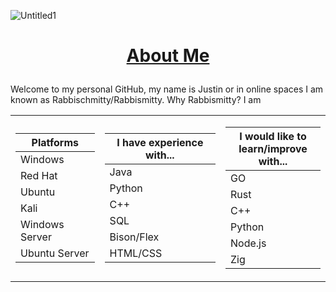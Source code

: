 ![Untitled1](https://github.com/user-attachments/assets/aee59176-012f-435f-a071-1468e62c34cd)
## <p></p>

# <p align="center"><ins>About Me</ins></p>
Welcome to my personal GitHub, my name is Justin or in online spaces I am known as Rabbischmitty/Rabbismitty. Why Rabbismitty? I am 

<div align="center">
  <table>
    <tr>
    <td>
        
  | Platforms |
  | ------- |
  | Windows |
  | Red Hat |
  | Ubuntu |
  | Kali |
  | Windows Server |
  | Ubuntu Server |
    
  </td>
  <td>
    
  | I have experience with... |
  | ------- |
  | Java |
  | Python |
  | C++ |
  | SQL |
  | Bison/Flex |
  | HTML/CSS |

  </td>
  <td width="33%" style="border:0px solid; width:33.33%">
    
  | I would like to learn/improve with... |
  | ------- |
  | GO |
  | Rust |
  | C++ |
  | Python |
  | Node.js |
  | Zig |

  </td>
</tr>
</table>
</div>
<!--
**Rabbischmitty/Rabbischmitty** is a ✨ _special_ ✨ repository because its `README.md` (this file) appears on your GitHub profile.

Here are some ideas to get you started:

- 🔭 I’m currently working on ...
- 🌱 I’m currently learning ...
- 👯 I’m looking to collaborate on ...
- 🤔 I’m looking for help with ...
- 💬 Ask me about ...
- 📫 How to reach me: ...
- 😄 Pronouns: ...
- ⚡ Fun fact: ...
-->
